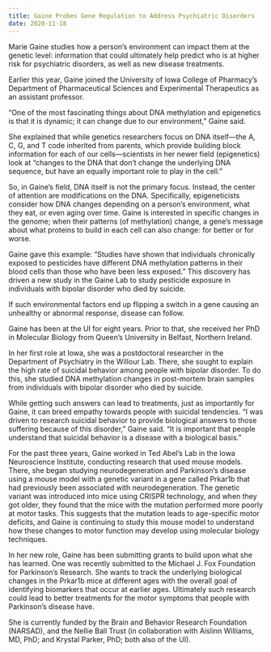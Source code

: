 ```yaml
---
title: Gaine Probes Gene Regulation to Address Psychiatric Disorders
date: 2020-11-18
---
```



<!--more-->

Marie Gaine studies how a person’s environment can impact them at the genetic level: information that could ultimately help predict who is at higher risk for psychiatric disorders, as well as new disease treatments.

Earlier this year, Gaine joined the University of Iowa College of Pharmacy’s Department of Pharmaceutical Sciences and Experimental Therapeutics as an assistant professor.

“One of the most fascinating things about DNA methylation and epigenetics is that it is dynamic; it can change due to our environment,” Gaine said.

She explained that while genetics researchers focus on DNA itself—the A, C, G, and T code inherited from parents, which provide building block information for each of our cells—scientists in her newer field (epigenetics) look at “changes to the DNA that don’t change the underlying DNA sequence, but have an equally important role to play in the cell.”

So, in Gaine’s field, DNA itself is not the primary focus. Instead, the center of attention are modifications on the DNA. Specifically, epigeneticists consider how DNA changes depending on a person’s environment, what they eat, or even aging over time. Gaine is interested in specific changes in the genome; when their patterns (of methylation) change, a gene’s message about what proteins to build in each cell can also change: for better or for worse.

Gaine gave this example: “Studies have shown that individuals chronically exposed to pesticides have different DNA methylation patterns in their blood cells than those who have been less exposed.” This discovery has driven a new study in the Gaine Lab to study pesticide exposure in individuals with bipolar disorder who died by suicide.

If such environmental factors end up flipping a switch in a gene causing an unhealthy or abnormal response, disease can follow.

Gaine has been at the UI for eight years. Prior to that, she received her PhD in Molecular Biology from Queen’s University in Belfast, Northern Ireland.

In her first role at Iowa, she was a postdoctoral researcher in the Department of Psychiatry in the Willour Lab. There, she sought to explain the high rate of suicidal behavior among people with bipolar disorder. To do this, she studied DNA methylation changes in post-mortem brain samples from individuals with bipolar disorder who died by suicide.

While getting such answers can lead to treatments, just as importantly for Gaine, it can breed empathy towards people with suicidal tendencies. “I was driven to research suicidal behavior to provide biological answers to those suffering because of this disorder,” Gaine said. “It is important that people understand that suicidal behavior is a disease with a biological basis.”

For the past three years, Gaine worked in Ted Abel’s Lab in the Iowa Neuroscience Institute, conducting research that used mouse models. There, she began studying neurodegeneration and Parkinson’s disease using a mouse model with a genetic variant in a gene called Prkar1b that had previously been associated with neurodegeneration. The genetic variant was introduced into mice using CRISPR technology, and when they got older, they found that the mice with the mutation performed more poorly at motor tasks. This suggests that the mutation leads to age-specific motor deficits, and Gaine is continuing to study this mouse model to understand how these changes to motor function may develop using molecular biology techniques.

In her new role, Gaine has been submitting grants to build upon what she has learned.
One was recently submitted to the Michael J. Fox Foundation for Parkinson’s Research. She wants to track the underlying biological changes in the Prkar1b mice at different ages with the overall goal of identifying biomarkers that occur at earlier ages. Ultimately such research could lead to better treatments for the motor symptoms that people with Parkinson’s disease have.

She is currently funded by the Brain and Behavior Research Foundation (NARSAD), and the Nellie Ball Trust (in collaboration with Aislinn Williams, MD, PhD; and Krystal Parker, PhD; both also of the UI).
